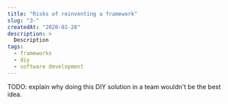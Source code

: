 ```yaml
---
title: "Risks of reinventing a framework"
slug: "3-"
createdAt: "2020-02-28"
description: >
  Description
tags:
  - frameworks
  - diy
  - software development
---
```


TODO: explain why doing this DIY solution in a team wouldn't be the best idea.
